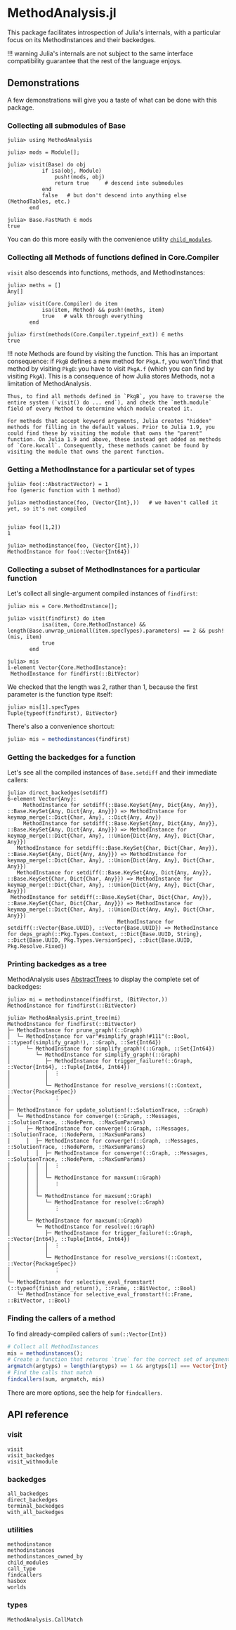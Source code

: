 # MethodAnalysis.jl

This package facilitates introspection of Julia's internals, with a particular focus on its MethodInstances and their backedges.

!!! warning
    Julia's internals are not subject to the same interface compatibility guarantee that the rest of the language enjoys.

## Demonstrations

A few demonstrations will give you a taste of what can be done with this package.

### Collecting all submodules of Base

```jldoctest
julia> using MethodAnalysis

julia> mods = Module[];

julia> visit(Base) do obj
           if isa(obj, Module)
               push!(mods, obj)
               return true     # descend into submodules
           end
           false   # but don't descend into anything else (MethodTables, etc.)
       end

julia> Base.FastMath ∈ mods
true
```

You can do this more easily with the convenience utility [`child_modules`](@ref).

### Collecting all Methods of functions defined in Core.Compiler

`visit` also descends into functions, methods, and MethodInstances:

```jldoctest; setup=:(using MethodAnalysis)
julia> meths = []
Any[]

julia> visit(Core.Compiler) do item
           isa(item, Method) && push!(meths, item)
           true   # walk through everything
       end

julia> first(methods(Core.Compiler.typeinf_ext)) ∈ meths
true
```

!!! note
    Methods are found by visiting the function. This has an important consequence: if `PkgB` defines a new method for `PkgA.f`, you won't find that method by visiting `PkgB`: you have to visit `PkgA.f` (which you can find by visiting `PkgA`). This is a consequence of how Julia stores Methods, not a limitation of MethodAnalysis.

    Thus, to find all methods defined in `PkgB`, you have to traverse the entire system (`visit() do ... end`), and check the `meth.module` field of every Method to determine which module created it.

    For methods that accept keyword arguments, Julia creates "hidden" methods for filling in the default values. Prior to Julia 1.9, you could find these by visiting the module that owns the "parent" function. On Julia 1.9 and above, these instead get added as methods of `Core.kwcall`. Consequently, these methods cannot be found by visiting the module that owns the parent function.

### Getting a MethodInstance for a particular set of types

```jldoctest; setup=:(using MethodAnalysis)
julia> foo(::AbstractVector) = 1
foo (generic function with 1 method)

julia> methodinstance(foo, (Vector{Int},))   # we haven't called it yet, so it's not compiled


julia> foo([1,2])
1

julia> methodinstance(foo, (Vector{Int},))
MethodInstance for foo(::Vector{Int64})
```

### Collecting a subset of MethodInstances for a particular function

Let's collect all single-argument compiled instances of `findfirst`:

```jldoctest findfirst; setup=:(using MethodAnalysis)
julia> mis = Core.MethodInstance[];

julia> visit(findfirst) do item
           isa(item, Core.MethodInstance) && length(Base.unwrap_unionall(item.specTypes).parameters) == 2 && push!(mis, item)
           true
       end

julia> mis
1-element Vector{Core.MethodInstance}:
 MethodInstance for findfirst(::BitVector)
```

We checked that the length was 2, rather than 1, because the first parameter is the function type itself:

```jldoctest findfirst
julia> mis[1].specTypes
Tuple{typeof(findfirst), BitVector}
```

There's also a convenience shortcut:

```julia
julia> mis = methodinstances(findfirst)
```

### Getting the backedges for a function

Let's see all the compiled instances of `Base.setdiff` and their immediate callers:

```jldoctest; setup=(using MethodAnalysis), filter=[r"(6|7)", r"Instance for .*"]
julia> direct_backedges(setdiff)
6-element Vector{Any}:
     MethodInstance for setdiff(::Base.KeySet{Any, Dict{Any, Any}}, ::Base.KeySet{Any, Dict{Any, Any}}) => MethodInstance for keymap_merge(::Dict{Char, Any}, ::Dict{Any, Any})
     MethodInstance for setdiff(::Base.KeySet{Any, Dict{Any, Any}}, ::Base.KeySet{Any, Dict{Any, Any}}) => MethodInstance for keymap_merge(::Dict{Char, Any}, ::Union{Dict{Any, Any}, Dict{Char, Any}})
   MethodInstance for setdiff(::Base.KeySet{Char, Dict{Char, Any}}, ::Base.KeySet{Any, Dict{Any, Any}}) => MethodInstance for keymap_merge(::Dict{Char, Any}, ::Union{Dict{Any, Any}, Dict{Char, Any}})
   MethodInstance for setdiff(::Base.KeySet{Any, Dict{Any, Any}}, ::Base.KeySet{Char, Dict{Char, Any}}) => MethodInstance for keymap_merge(::Dict{Char, Any}, ::Union{Dict{Any, Any}, Dict{Char, Any}})
 MethodInstance for setdiff(::Base.KeySet{Char, Dict{Char, Any}}, ::Base.KeySet{Char, Dict{Char, Any}}) => MethodInstance for keymap_merge(::Dict{Char, Any}, ::Union{Dict{Any, Any}, Dict{Char, Any}})
                                   MethodInstance for setdiff(::Vector{Base.UUID}, ::Vector{Base.UUID}) => MethodInstance for deps_graph(::Pkg.Types.Context, ::Dict{Base.UUID, String}, ::Dict{Base.UUID, Pkg.Types.VersionSpec}, ::Dict{Base.UUID, Pkg.Resolve.Fixed})
```

### Printing backedges as a tree

MethodAnalysis uses [AbstractTrees](https://github.com/JuliaCollections/AbstractTrees.jl) to display the complete set of backedges:

```jldoctest; setup=:(using MethodAnalysis), filter=r"─ MethodInstance for.*\$"
julia> mi = methodinstance(findfirst, (BitVector,))
MethodInstance for findfirst(::BitVector)

julia> MethodAnalysis.print_tree(mi)
MethodInstance for findfirst(::BitVector)
├─ MethodInstance for prune_graph!(::Graph)
│  └─ MethodInstance for var"#simplify_graph!#111"(::Bool, ::typeof(simplify_graph!), ::Graph, ::Set{Int64})
│     └─ MethodInstance for simplify_graph!(::Graph, ::Set{Int64})
│        └─ MethodInstance for simplify_graph!(::Graph)
│           ├─ MethodInstance for trigger_failure!(::Graph, ::Vector{Int64}, ::Tuple{Int64, Int64})
│           │  ⋮
│           │
│           └─ MethodInstance for resolve_versions!(::Context, ::Vector{PackageSpec})
│              ⋮
│
├─ MethodInstance for update_solution!(::SolutionTrace, ::Graph)
│  └─ MethodInstance for converge!(::Graph, ::Messages, ::SolutionTrace, ::NodePerm, ::MaxSumParams)
│     ├─ MethodInstance for converge!(::Graph, ::Messages, ::SolutionTrace, ::NodePerm, ::MaxSumParams)
│     │  ├─ MethodInstance for converge!(::Graph, ::Messages, ::SolutionTrace, ::NodePerm, ::MaxSumParams)
│     │  │  ├─ MethodInstance for converge!(::Graph, ::Messages, ::SolutionTrace, ::NodePerm, ::MaxSumParams)
│     │  │  │  ⋮
│     │  │  │
│     │  │  └─ MethodInstance for maxsum(::Graph)
│     │  │     ⋮
│     │  │
│     │  └─ MethodInstance for maxsum(::Graph)
│     │     └─ MethodInstance for resolve(::Graph)
│     │        ⋮
│     │
│     └─ MethodInstance for maxsum(::Graph)
│        └─ MethodInstance for resolve(::Graph)
│           ├─ MethodInstance for trigger_failure!(::Graph, ::Vector{Int64}, ::Tuple{Int64, Int64})
│           │  ⋮
│           │
│           └─ MethodInstance for resolve_versions!(::Context, ::Vector{PackageSpec})
│              ⋮
│
└─ MethodInstance for selective_eval_fromstart!(::typeof(finish_and_return!), ::Frame, ::BitVector, ::Bool)
   └─ MethodInstance for selective_eval_fromstart!(::Frame, ::BitVector, ::Bool)
```

### Finding the callers of a method

To find already-compiled callers of `sum(::Vector{Int})`

```julia
# Collect all MethodInstances
mis = methodinstances();
# Create a function that returns `true` for the correct set of argument types
argmatch(argtyps) = length(argtyps) == 1 && argtyps[1] === Vector{Int}
# Find the calls that match
findcallers(sum, argmatch, mis)
```

There are more options, see the help for `findcallers`.

## API reference

### visit

```@docs
visit
visit_backedges
visit_withmodule
```

### backedges

```@docs
all_backedges
direct_backedges
terminal_backedges
with_all_backedges
```

### utilities

```@docs
methodinstance
methodinstances
methodinstances_owned_by
child_modules
call_type
findcallers
hasbox
worlds
```

### types

```@docs
MethodAnalysis.CallMatch
```

